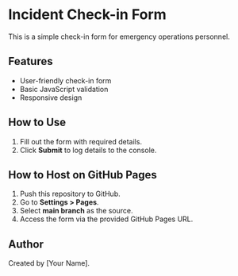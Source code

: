 # Incident Check-in Form

This is a simple check-in form for emergency operations personnel.

## Features
- User-friendly check-in form
- Basic JavaScript validation
- Responsive design

## How to Use
1. Fill out the form with required details.
2. Click **Submit** to log details to the console.

## How to Host on GitHub Pages
1. Push this repository to GitHub.
2. Go to **Settings > Pages**.
3. Select **main branch** as the source.
4. Access the form via the provided GitHub Pages URL.

## Author
Created by [Your Name].

